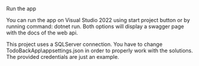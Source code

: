Run the app

You can run the app on Visual Studio 2022 using start project button or by running command: dotnet run. Both options will display a swagger page with the docs of the web api.

This project uses a SQLServer connection. You have to change TodoBackApp\appsettings.json in order to properly work with the solutions. The provided credentials are just an example.
